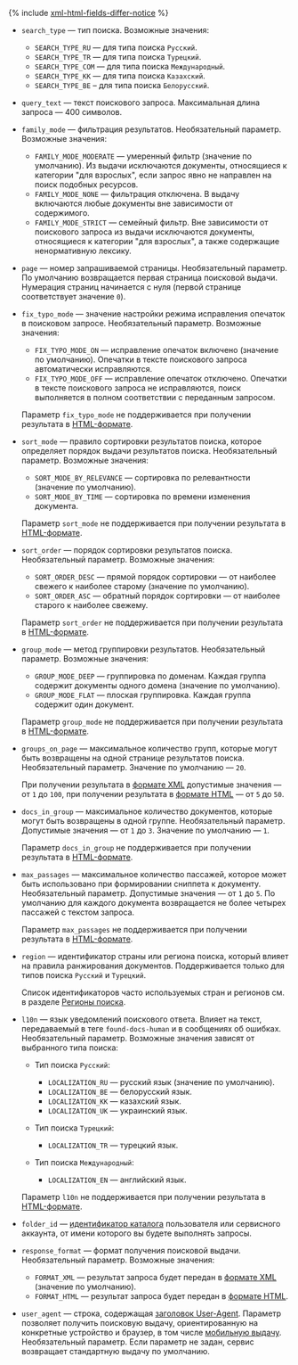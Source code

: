 {% include [xml-html-fields-differ-notice](./xml-html-fields-differ-notice.md) %}

* `search_type` — тип поиска. Возможные значения:

    * `SEARCH_TYPE_RU` — для типа поиска `Русский`.
    * `SEARCH_TYPE_TR` — для типа поиска `Турецкий`.
    * `SEARCH_TYPE_COM` — для типа поиска `Международный`.
    * `SEARCH_TYPE_KK` — для типа поиска `Казахский`.
    * `SEARCH_TYPE_BE` – для типа поиска `Белорусский`.

* `query_text` — текст поискового запроса. Максимальная длина запроса — 400 символов.

* `family_mode` — фильтрация результатов. Необязательный параметр. Возможные значения:

    * `FAMILY_MODE_MODERATE` — умеренный фильтр (значение по умолчанию). Из выдачи исключаются документы, относящиеся к категории "для взрослых", если запрос явно не направлен на поиск подобных ресурсов.
    * `FAMILY_MODE_NONE` — фильтрация отключена. В выдачу включаются любые документы вне зависимости от содержимого.
    * `FAMILY_MODE_STRICT` — семейный фильтр. Вне зависимости от поискового запроса из выдачи исключаются документы, относящиеся к категории "для взрослых", а также содержащие ненормативную лексику.

* `page` — номер запрашиваемой страницы. Необязательный параметр. По умолчанию возвращается первая страница поисковой выдачи. Нумерация страниц начинается с нуля (первой странице соответствует значение `0`).

* `fix_typo_mode` — значение настройки режима исправления опечаток в поисковом запросе. Необязательный параметр. Возможные значения:

    * `FIX_TYPO_MODE_ON` — исправление опечаток включено (значение по умолчанию). Опечатки в тексте поискового запроса автоматически исправляются.
    * `FIX_TYPO_MODE_OFF` — исправление опечаток отключено. Опечатки в тексте поискового запроса не исправляются, поиск выполняется в полном соответствии с переданным запросом.

    Параметр `fix_typo_mode` не поддерживается при получении результата в [HTML-формате](../../search-api/concepts/html-response.md).

* `sort_mode` — правило сортировки результатов поиска, которое определяет порядок выдачи результатов поиска. Необязательный параметр. Возможные значения:

    * `SORT_MODE_BY_RELEVANCE` — сортировка по релевантности (значение по умолчанию).
    * `SORT_MODE_BY_TIME` — сортировка по времени изменения документа.

    Параметр `sort_mode` не поддерживается при получении результата в [HTML-формате](../../search-api/concepts/html-response.md).

* `sort_order` — порядок сортировки результатов поиска. Необязательный параметр. Возможные значения:

    * `SORT_ORDER_DESC` — прямой порядок сортировки — от наиболее свежего к наиболее старому (значение по умолчанию).
    * `SORT_ORDER_ASC` — обратный порядок сортировки — от наиболее старого к наиболее свежему.

    Параметр `sort_order` не поддерживается при получении результата в [HTML-формате](../../search-api/concepts/html-response.md).

* `group_mode` — метод группировки результатов. Необязательный параметр. Возможные значения:

    * `GROUP_MODE_DEEP` — группировка по доменам. Каждая группа содержит документы одного домена (значение по умолчанию).
    * `GROUP_MODE_FLAT` — плоская группировка. Каждая группа содержит один документ.

    Параметр `group_mode` не поддерживается при получении результата в [HTML-формате](../../search-api/concepts/html-response.md).

* `groups_on_page` — максимальное количество групп, которые могут быть возвращены на одной странице результатов поиска. Необязательный параметр. Значение по умолчанию — `20`.

    При получении результата в [формате XML](../../search-api/concepts/response.md) допустимые значения — от `1` до `100`, при получении результата в [формате HTML](../../search-api/concepts/html-response.md) — от `5` до `50`.

* `docs_in_group` — максимальное количество документов, которые могут быть возвращены в одной группе. Необязательный параметр. Допустимые значения — от `1` до `3`. Значение по умолчанию — `1`.

    Параметр `docs_in_group` не поддерживается при получении результата в [HTML-формате](../../search-api/concepts/html-response.md).

* `max_passages` — максимальное количество пассажей, которое может быть использовано при формировании сниппета к документу. Необязательный параметр. Допустимые значения — от `1` до `5`. По умолчанию для каждого документа возвращается не более четырех пассажей с текстом запроса.

    Параметр `max_passages` не поддерживается при получении результата в [HTML-формате](../../search-api/concepts/html-response.md).

* `region` — идентификатор страны или региона поиска, который влияет на правила ранжирования документов. Поддерживается только для типов поиска `Русский` и `Турецкий`.

    Список идентификаторов часто используемых стран и регионов см. в разделе [Регионы поиска](../../search-api/reference/regions.md).

* `l10n` — язык уведомлений поискового ответа. Влияет на текст, передаваемый в теге `found-docs-human` и в сообщениях об ошибках. Необязательный параметр. Возможные значения зависят от выбранного типа поиска:

    * Тип поиска `Русский`:
        * `LOCALIZATION_RU` — русский язык (значение по умолчанию).
        * `LOCALIZATION_BE` — белорусский язык.
        * `LOCALIZATION_KK` — казахский язык.
        * `LOCALIZATION_UK` — украинский язык.

    * Тип поиска `Турецкий`:
        * `LOCALIZATION_TR` — турецкий язык.

    * Тип поиска `Международный`:
        * `LOCALIZATION_EN` — английский язык.

    Параметр `l10n` не поддерживается при получении результата в [HTML-формате](../../search-api/concepts/html-response.md).

* `folder_id` — [идентификатор каталога](../../resource-manager/operations/folder/get-id.md) пользователя или сервисного аккаунта, от имени которого вы будете выполнять запросы.

* `response_format` — формат получения поисковой выдачи. Необязательный параметр. Возможные значения:

    * `FORMAT_XML` — результат запроса будет передан в [формате XML](../../search-api/concepts/response.md) (значение по умолчанию).
    * `FORMAT_HTML` — результат запроса будет передан в [формате HTML](../../search-api/concepts/html-response.md).

* `user_agent` — строка, содержащая [заголовок User-Agent](https://en.wikipedia.org/wiki/User-Agent_header). Параметр позволяет получить поисковую выдачу, ориентированную на конкретные устройство и браузер, в том числе [мобильную выдачу](../../search-api/operations/v2-mobile.md). Необязательный параметр. Если параметр не задан, сервис возвращает стандартную выдачу по умолчанию.